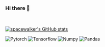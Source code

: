 ### Hi there 👋

</br>

[![spacewalker's GitHub stats](https://github-readme-stats.vercel.app/api?username=spacewalk01)](https://github.com/anuraghazra/github-readme-stats)

![Pytorch](https://img.shields.io/badge/-Pytorch-007ACC?style=plastic&logo=pytorch) 
![Tensorflow](https://img.shields.io/badge/-Tensorflow-8fcfd1?style=plastic&logo=tensorflow) 
![Numpy](https://img.shields.io/badge/-Numpy-eb2704?style=plastic&logo=numpy) 
![Pandas](https://img.shields.io/badge/-Pandas-5e7ee2?style=plastic&logo=pandas) 
